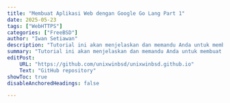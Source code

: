 ```yaml
---
title: "Membuat Aplikasi Web dengan Google Go Lang Part 1" 
date: 2025-05-23
tags: ["WebHTTPS"]
categories: ["FreeBSD"]
author: "Iwan Setiawan"
description: "Tutorial ini akan menjelaskan dan memandu Anda untuk membuat contoh praktis membangun aplikasi web dengan Go dan menggunakannya di jaringan internet sehingga dapat dibaca oleh banyak orang"
summary: "Tutorial ini akan menjelaskan dan memandu Anda untuk membuat contoh praktis membangun aplikasi web dengan Go dan menggunakannya di jaringan internet sehingga dapat dibaca oleh banyak orang"
editPost:
    URL: "https://github.com/unixwinbsd/unixwinbsd.github.io"
    Text: "GitHub repository"
showToc: true
disableAnchoredHeadings: false

---
```


